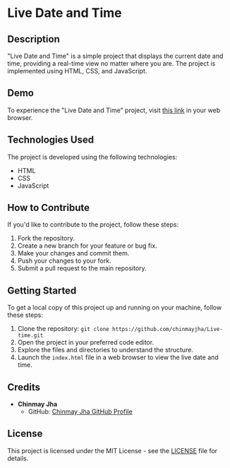 # Live Date and Time

## Description
"Live Date and Time" is a simple project that displays the current date and time, providing a real-time view no matter where you are. The project is implemented using HTML, CSS, and JavaScript.

## Demo
To experience the "Live Date and Time" project, visit [this link](https://chinmayjha.github.io/Live-time/) in your web browser.

## Technologies Used
The project is developed using the following technologies:
- HTML
- CSS
- JavaScript

## How to Contribute
If you'd like to contribute to the project, follow these steps:
1. Fork the repository.
2. Create a new branch for your feature or bug fix.
3. Make your changes and commit them.
4. Push your changes to your fork.
5. Submit a pull request to the main repository.

## Getting Started
To get a local copy of this project up and running on your machine, follow these steps:

1. Clone the repository: `git clone https://github.com/chinmayjha/Live-time.git`
2. Open the project in your preferred code editor.
3. Explore the files and directories to understand the structure.
4. Launch the `index.html` file in a web browser to view the live date and time.

## Credits
- **Chinmay Jha**
  - GitHub: [Chinmay Jha GitHub Profile](https://github.com/chinmayjha)

## License
This project is licensed under the MIT License - see the [LICENSE](https://github.com/chinmayjha/Live-time/blob/main/LICENSE) file for details.
